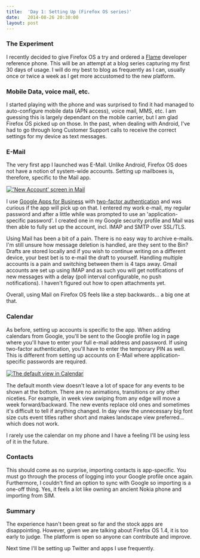 ```yaml
---
title:  'Day 1: Setting Up (Firefox OS series)'
date:   2014-08-26 20:30:00
layout: post
---
```


### The Experiment

I recently decided to give Firefox OS a try and ordered a [Flame][flame] developer reference phone. This will be an attempt at a blog series capturing my first 30 days of usage. I will do my best to blog as frequently as I can, usually once or twice a week as I get more accustomed to the new platform.

  [flame]: https://developer.mozilla.org/en-US/Firefox_OS/Developer_phone_guide/Flame

### Mobile Data, voice mail, etc.

I started playing with the phone and was surprised to find it had managed to auto-configure mobile data (APN access), voice mail, MMS, etc. I am guessing this is largely dependant on the mobile carrier, but I am glad Firefox OS picked up on those. In the past, when dealing with Android, I've had to go through long Customer Support calls to receive the correct settings for my device as text messages.

### E-Mail

The very first app I launched was E-Mail. Unlike Android, Firefox OS does not have a notion of system-wide accounts. Setting up mailboxes is, therefore, specific to the Mail app.

<a href="{{ site.base | xml_escape }}/assets/images/2014/08/26/2014-08-27-19-13-28.png" target="_blank"><img src="{{ site.base | xml_escape }}/assets/images/2014/08/26/2014-08-27-19-13-28.png" alt="'New Account' screen in Mail" style="max-width: 66%; max-height: 360px; border: 1px solid rgba(0, 0, 0, 0.25);"></a>

I use [Google Apps for Business][apps-for-business] with [two-factor authentication][twofactor] and was curious if the app will pick up on that. I entered my work e-mail, my regular password and after a little while was prompted to use an 'application-specific password'. I created one in my Google security profile and Mail was then able to fully set up the account, incl. IMAP and SMTP over SSL/TLS.

Using Mail has been a bit of a pain. There is no easy way to archive e-mails. I'm still unsure how message deletion is handled, are they sent to the Bin? Drafts are stored locally and if you wish to continue writing on a different device, your best bet is to e-mail the draft to yourself. Handling multiple accounts is a pain and switching between them is 4 taps away. Gmail accounts are set up using IMAP and as such you will get notifications of new messages with a delay (poll interval configurable, no push notifications). I haven't figured out how to open attachments yet.

Overall, using Mail on Firefox OS feels like a step backwards... a big one at that.

  [twofactor]: https://www.google.com/landing/2step/
  [apps-for-business]: http://www.google.com/enterprise/apps/business/

### Calendar

As before, setting up accounts is specific to the app. When adding calendars from Google, you'll be sent to the Google profile log in page where you'll have to enter your full e-mail address and password. If using two-factor authentication, you'll have to enter the temporary PIN as well. This is different from setting up accounts on E-Mail where application-specific passwords are required.

<a href="{{ site.base | xml_escape }}/assets/images/2014/08/26/2014-08-27-19-32-25.png" target="_blank"><img src="{{ site.base | xml_escape }}/assets/images/2014/08/26/2014-08-27-19-32-25.png" alt="The default view in Calendar" style="max-width: 66%; max-height: 360px; border: 1px solid rgba(0, 0, 0, 0.25);"></a>

The default month view doesn't leave a lot of space for any events to be shown at the bottom. There are no animations, transitions or any other niceties. For example, in week view swiping from any edge will move a week forward/backward. The new events replace old ones and sometimes it's difficult to tell if anything changed. In day view the unnecessary big font size cuts event titles rather short and makes landscape view preferred... which does not work.

I rarely use the calendar on my phone and I have a feeling I'll be using less of it in the future.

### Contacts

This should come as no surprise, importing contacts is app-specific. You must go through the process of logging into your Google profile once again. Furthermore, I couldn't find an option to sync with Google so importing is a one-off thing. Yes, it feels a lot like owning an ancient Nokia phone and importing from SIM.

### Summary

The experience hasn't been great so far and the stock apps are disappointing. However, given we are talking about Firefox OS 1.4, it is too early to judge. The platform is open so anyone can contribute and improve.

Next time I'll be setting up Twitter and apps I use frequently.
